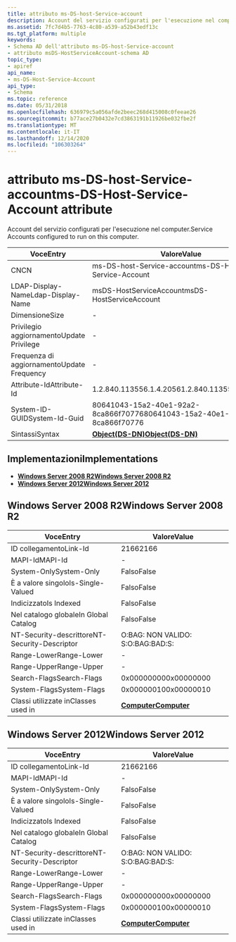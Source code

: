 ```yaml
---
title: attributo ms-DS-host-Service-account
description: Account del servizio configurati per l'esecuzione nel computer.
ms.assetid: 7fc7d4b5-7763-4c80-a539-a52b43edf13c
ms.tgt_platform: multiple
keywords:
- Schema AD dell'attributo ms-DS-host-Service-account
- attributo msDS-HostServiceAccount-schema AD
topic_type:
- apiref
api_name:
- ms-DS-Host-Service-Account
api_type:
- Schema
ms.topic: reference
ms.date: 05/31/2018
ms.openlocfilehash: 636979c5a056afde2beec268d415008c0feeae26
ms.sourcegitcommit: b77ace27b0432e7cd3863191b11926be032fbe2f
ms.translationtype: MT
ms.contentlocale: it-IT
ms.lasthandoff: 12/14/2020
ms.locfileid: "106303264"
---
```

# <a name="ms-ds-host-service-account-attribute"></a><span data-ttu-id="0d2ea-105">attributo ms-DS-host-Service-account</span><span class="sxs-lookup"><span data-stu-id="0d2ea-105">ms-DS-Host-Service-Account attribute</span></span>

<span data-ttu-id="0d2ea-106">Account del servizio configurati per l'esecuzione nel computer.</span><span class="sxs-lookup"><span data-stu-id="0d2ea-106">Service Accounts configured to run on this computer.</span></span>



| <span data-ttu-id="0d2ea-107">Voce</span><span class="sxs-lookup"><span data-stu-id="0d2ea-107">Entry</span></span> | <span data-ttu-id="0d2ea-108">Valore</span><span class="sxs-lookup"><span data-stu-id="0d2ea-108">Value</span></span> |
|-------------------|-----------------------------------------|
| <span data-ttu-id="0d2ea-109">CN</span><span class="sxs-lookup"><span data-stu-id="0d2ea-109">CN</span></span>                | <span data-ttu-id="0d2ea-110">ms-DS-host-Service-account</span><span class="sxs-lookup"><span data-stu-id="0d2ea-110">ms-DS-Host-Service-Account</span></span>              |
| <span data-ttu-id="0d2ea-111">LDAP-Display-Name</span><span class="sxs-lookup"><span data-stu-id="0d2ea-111">Ldap-Display-Name</span></span> | <span data-ttu-id="0d2ea-112">msDS-HostServiceAccount</span><span class="sxs-lookup"><span data-stu-id="0d2ea-112">msDS-HostServiceAccount</span></span>                 |
| <span data-ttu-id="0d2ea-113">Dimensione</span><span class="sxs-lookup"><span data-stu-id="0d2ea-113">Size</span></span>              | \-                                      |
| <span data-ttu-id="0d2ea-114">Privilegio aggiornamento</span><span class="sxs-lookup"><span data-stu-id="0d2ea-114">Update Privilege</span></span>  | \-                                      |
| <span data-ttu-id="0d2ea-115">Frequenza di aggiornamento</span><span class="sxs-lookup"><span data-stu-id="0d2ea-115">Update Frequency</span></span>  | \-                                      |
| <span data-ttu-id="0d2ea-116">Attribute-Id</span><span class="sxs-lookup"><span data-stu-id="0d2ea-116">Attribute-Id</span></span>      | <span data-ttu-id="0d2ea-117">1.2.840.113556.1.4.2056</span><span class="sxs-lookup"><span data-stu-id="0d2ea-117">1.2.840.113556.1.4.2056</span></span>                 |
| <span data-ttu-id="0d2ea-118">System-ID-GUID</span><span class="sxs-lookup"><span data-stu-id="0d2ea-118">System-Id-Guid</span></span>    | <span data-ttu-id="0d2ea-119">80641043-15a2-40e1-92a2-8ca866f70776</span><span class="sxs-lookup"><span data-stu-id="0d2ea-119">80641043-15a2-40e1-92a2-8ca866f70776</span></span>    |
| <span data-ttu-id="0d2ea-120">Sintassi</span><span class="sxs-lookup"><span data-stu-id="0d2ea-120">Syntax</span></span>            | [<span data-ttu-id="0d2ea-121">**Object(DS-DN)**</span><span class="sxs-lookup"><span data-stu-id="0d2ea-121">**Object(DS-DN)**</span></span>](s-object-ds-dn.md) |



## <a name="implementations"></a><span data-ttu-id="0d2ea-122">Implementazioni</span><span class="sxs-lookup"><span data-stu-id="0d2ea-122">Implementations</span></span>

-   [<span data-ttu-id="0d2ea-123">**Windows Server 2008 R2**</span><span class="sxs-lookup"><span data-stu-id="0d2ea-123">**Windows Server 2008 R2**</span></span>](#windows-server-2008-r2)
-   [<span data-ttu-id="0d2ea-124">**Windows Server 2012**</span><span class="sxs-lookup"><span data-stu-id="0d2ea-124">**Windows Server 2012**</span></span>](#windows-server-2012)

## <a name="windows-server-2008-r2"></a><span data-ttu-id="0d2ea-125">Windows Server 2008 R2</span><span class="sxs-lookup"><span data-stu-id="0d2ea-125">Windows Server 2008 R2</span></span>



| <span data-ttu-id="0d2ea-126">Voce</span><span class="sxs-lookup"><span data-stu-id="0d2ea-126">Entry</span></span> | <span data-ttu-id="0d2ea-127">Valore</span><span class="sxs-lookup"><span data-stu-id="0d2ea-127">Value</span></span> |
|------------------------|-------------------------------------------|
| <span data-ttu-id="0d2ea-128">ID collegamento</span><span class="sxs-lookup"><span data-stu-id="0d2ea-128">Link-Id</span></span>                | <span data-ttu-id="0d2ea-129">2166</span><span class="sxs-lookup"><span data-stu-id="0d2ea-129">2166</span></span>                                      |
| <span data-ttu-id="0d2ea-130">MAPI-Id</span><span class="sxs-lookup"><span data-stu-id="0d2ea-130">MAPI-Id</span></span>                | \-                                        |
| <span data-ttu-id="0d2ea-131">System-Only</span><span class="sxs-lookup"><span data-stu-id="0d2ea-131">System-Only</span></span>            | <span data-ttu-id="0d2ea-132">Falso</span><span class="sxs-lookup"><span data-stu-id="0d2ea-132">False</span></span>                                     |
| <span data-ttu-id="0d2ea-133">È a valore singolo</span><span class="sxs-lookup"><span data-stu-id="0d2ea-133">Is-Single-Valued</span></span>       | <span data-ttu-id="0d2ea-134">Falso</span><span class="sxs-lookup"><span data-stu-id="0d2ea-134">False</span></span>                                     |
| <span data-ttu-id="0d2ea-135">Indicizzato</span><span class="sxs-lookup"><span data-stu-id="0d2ea-135">Is Indexed</span></span>             | <span data-ttu-id="0d2ea-136">Falso</span><span class="sxs-lookup"><span data-stu-id="0d2ea-136">False</span></span>                                     |
| <span data-ttu-id="0d2ea-137">Nel catalogo globale</span><span class="sxs-lookup"><span data-stu-id="0d2ea-137">In Global Catalog</span></span>      | <span data-ttu-id="0d2ea-138">Falso</span><span class="sxs-lookup"><span data-stu-id="0d2ea-138">False</span></span>                                     |
| <span data-ttu-id="0d2ea-139">NT-Security-descrittore</span><span class="sxs-lookup"><span data-stu-id="0d2ea-139">NT-Security-Descriptor</span></span> | <span data-ttu-id="0d2ea-140">O:BAG: NON VALIDO: S:</span><span class="sxs-lookup"><span data-stu-id="0d2ea-140">O:BAG:BAD:S:</span></span>                              |
| <span data-ttu-id="0d2ea-141">Range-Lower</span><span class="sxs-lookup"><span data-stu-id="0d2ea-141">Range-Lower</span></span>            | \-                                        |
| <span data-ttu-id="0d2ea-142">Range-Upper</span><span class="sxs-lookup"><span data-stu-id="0d2ea-142">Range-Upper</span></span>            | \-                                        |
| <span data-ttu-id="0d2ea-143">Search-Flags</span><span class="sxs-lookup"><span data-stu-id="0d2ea-143">Search-Flags</span></span>           | <span data-ttu-id="0d2ea-144">0x00000000</span><span class="sxs-lookup"><span data-stu-id="0d2ea-144">0x00000000</span></span>                                |
| <span data-ttu-id="0d2ea-145">System-Flags</span><span class="sxs-lookup"><span data-stu-id="0d2ea-145">System-Flags</span></span>           | <span data-ttu-id="0d2ea-146">0x00000010</span><span class="sxs-lookup"><span data-stu-id="0d2ea-146">0x00000010</span></span>                                |
| <span data-ttu-id="0d2ea-147">Classi utilizzate in</span><span class="sxs-lookup"><span data-stu-id="0d2ea-147">Classes used in</span></span>        | [<span data-ttu-id="0d2ea-148">**Computer**</span><span class="sxs-lookup"><span data-stu-id="0d2ea-148">**Computer**</span></span>](c-computer.md)<br/> |



## <a name="windows-server-2012"></a><span data-ttu-id="0d2ea-149">Windows Server 2012</span><span class="sxs-lookup"><span data-stu-id="0d2ea-149">Windows Server 2012</span></span>



| <span data-ttu-id="0d2ea-150">Voce</span><span class="sxs-lookup"><span data-stu-id="0d2ea-150">Entry</span></span> | <span data-ttu-id="0d2ea-151">Valore</span><span class="sxs-lookup"><span data-stu-id="0d2ea-151">Value</span></span> |
|------------------------|-------------------------------------------|
| <span data-ttu-id="0d2ea-152">ID collegamento</span><span class="sxs-lookup"><span data-stu-id="0d2ea-152">Link-Id</span></span>                | <span data-ttu-id="0d2ea-153">2166</span><span class="sxs-lookup"><span data-stu-id="0d2ea-153">2166</span></span>                                      |
| <span data-ttu-id="0d2ea-154">MAPI-Id</span><span class="sxs-lookup"><span data-stu-id="0d2ea-154">MAPI-Id</span></span>                | \-                                        |
| <span data-ttu-id="0d2ea-155">System-Only</span><span class="sxs-lookup"><span data-stu-id="0d2ea-155">System-Only</span></span>            | <span data-ttu-id="0d2ea-156">Falso</span><span class="sxs-lookup"><span data-stu-id="0d2ea-156">False</span></span>                                     |
| <span data-ttu-id="0d2ea-157">È a valore singolo</span><span class="sxs-lookup"><span data-stu-id="0d2ea-157">Is-Single-Valued</span></span>       | <span data-ttu-id="0d2ea-158">Falso</span><span class="sxs-lookup"><span data-stu-id="0d2ea-158">False</span></span>                                     |
| <span data-ttu-id="0d2ea-159">Indicizzato</span><span class="sxs-lookup"><span data-stu-id="0d2ea-159">Is Indexed</span></span>             | <span data-ttu-id="0d2ea-160">Falso</span><span class="sxs-lookup"><span data-stu-id="0d2ea-160">False</span></span>                                     |
| <span data-ttu-id="0d2ea-161">Nel catalogo globale</span><span class="sxs-lookup"><span data-stu-id="0d2ea-161">In Global Catalog</span></span>      | <span data-ttu-id="0d2ea-162">Falso</span><span class="sxs-lookup"><span data-stu-id="0d2ea-162">False</span></span>                                     |
| <span data-ttu-id="0d2ea-163">NT-Security-descrittore</span><span class="sxs-lookup"><span data-stu-id="0d2ea-163">NT-Security-Descriptor</span></span> | <span data-ttu-id="0d2ea-164">O:BAG: NON VALIDO: S:</span><span class="sxs-lookup"><span data-stu-id="0d2ea-164">O:BAG:BAD:S:</span></span>                              |
| <span data-ttu-id="0d2ea-165">Range-Lower</span><span class="sxs-lookup"><span data-stu-id="0d2ea-165">Range-Lower</span></span>            | \-                                        |
| <span data-ttu-id="0d2ea-166">Range-Upper</span><span class="sxs-lookup"><span data-stu-id="0d2ea-166">Range-Upper</span></span>            | \-                                        |
| <span data-ttu-id="0d2ea-167">Search-Flags</span><span class="sxs-lookup"><span data-stu-id="0d2ea-167">Search-Flags</span></span>           | <span data-ttu-id="0d2ea-168">0x00000000</span><span class="sxs-lookup"><span data-stu-id="0d2ea-168">0x00000000</span></span>                                |
| <span data-ttu-id="0d2ea-169">System-Flags</span><span class="sxs-lookup"><span data-stu-id="0d2ea-169">System-Flags</span></span>           | <span data-ttu-id="0d2ea-170">0x00000010</span><span class="sxs-lookup"><span data-stu-id="0d2ea-170">0x00000010</span></span>                                |
| <span data-ttu-id="0d2ea-171">Classi utilizzate in</span><span class="sxs-lookup"><span data-stu-id="0d2ea-171">Classes used in</span></span>        | [<span data-ttu-id="0d2ea-172">**Computer**</span><span class="sxs-lookup"><span data-stu-id="0d2ea-172">**Computer**</span></span>](c-computer.md)<br/> |



 

 





